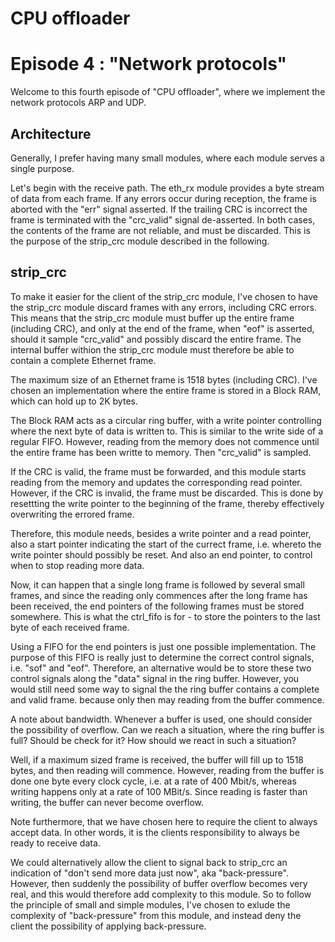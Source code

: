 # CPU offloader
# Episode 4 : "Network protocols"

Welcome to this fourth episode of "CPU offloader", where we implement
the network protocols ARP and UDP.

## Architecture

Generally, I prefer having many small modules, where each module serves a
single purpose.

Let's begin with the receive path. The eth\_rx module provides a byte stream of
data from each frame. If any errors occur during reception, the frame is
aborted with the "err" signal asserted. If the trailing CRC is incorrect the
frame is terminated with the "crc\_valid" signal de-asserted. In both cases,
the contents of the frame are not reliable, and must be discarded.  This is the
purpose of the strip\_crc module described in the following.

## strip\_crc
To make it easier for the client of the strip\_crc module, I've chosen to have
the strip\_crc module discard frames with any errors, including CRC errors.
This means that the strip\_crc module must buffer up the entire frame
(including CRC), and only at the end of the frame, when "eof" is asserted,
should it sample "crc\_valid" and possibly discard the entire frame. The
internal buffer withion the strip\_crc module must therefore be able to contain a
complete Ethernet frame.

The maximum size of an Ethernet frame is 1518 bytes (including CRC).  I've
chosen an implementation where the entire frame is stored in a Block RAM, which
can hold up to 2K bytes.

The Block RAM acts as a circular ring buffer, with a write pointer controlling
where the next byte of data is written to. This is similar to the write side of
a regular FIFO. However, reading from the memory does not commence until the
entire frame has been writte to memory. Then "crc\_valid" is sampled.

If the CRC is valid, the frame must be forwarded, and this module starts
reading from the memory and updates the corresponding read pointer. However, if
the CRC is invalid, the frame must be discarded. This is done by resettting the
write pointer to the beginning of the frame, thereby effectively overwriting
the errored frame.

Therefore, this module needs, besides a write pointer and a read pointer, also
a start pointer indicating the start of the currect frame, i.e. whereto the
write pointer should possibly be reset. And also an end pointer, to control
when to stop reading more data.

Now, it can happen that a single long frame is followed by several small
frames, and since the reading only commences after the long frame has been
received, the end pointers of the following frames must be stored somewhere.
This is what the ctrl\_fifo is for - to store the pointers to the last byte of
each received frame.

Using a FIFO for the end pointers is just one possible implementation. The
purpose of this FIFO is really just to determine the correct control signals,
i.e.  "sof" and "eof". Therefore, an alternative would be to store these two
control signals along the "data" signal in the ring buffer. However, you would
still need some way to signal the the ring buffer contains a complete and valid
frame. because only then may reading from the buffer commence.

A note about bandwidth.  Whenever a buffer is used, one should consider the
possibility of overflow. Can we reach a situation, where the ring buffer is full?
Should be check for it? How should we react in such a situation?

Well, if a maximum sized frame is received, the buffer will fill up to 1518
bytes, and then reading will commence. However, reading from the buffer is done
one byte every clock cycle, i.e. at a rate of 400 Mbit/s, whereas writing
happens only at a rate of 100 MBit/s. Since reading is faster than writing, the
buffer can never become overflow.

Note furthermore, that we have chosen here to require the client to always
accept data.  In other words, it is the clients responsibility to always be
ready to receive data.

We could alternatively allow the client to signal back to strip\_crc an
indication of "don't send more data just now", aka "back-pressure". However,
then suddenly the possibility of buffer overflow becomes very real, and this
would therefore add complexity to this module. So to follow the principle of
small and simple modules, I've chosen to exlude the complexity of
"back-pressure" from this module, and instead deny the client the possibility
of applying back-pressure.


